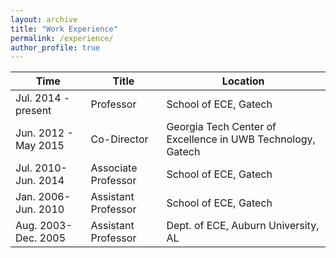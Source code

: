 ```yaml
---
layout: archive
title: "Work Experience"
permalink: /experience/
author_profile: true
---
```


 Time               | Title     | Location
------------------- | ----------|----------------------
Jul. 2014 - present | Professor | School of ECE, Gatech
Jun. 2012 - May 2015| Co-Director | Georgia Tech Center of Excellence in UWB Technology, Gatech
Jul. 2010-Jun. 2014 | Associate Professor |School of ECE, Gatech
Jan. 2006-Jun. 2010 | Assistant Professor |School of ECE, Gatech
Aug. 2003-Dec. 2005 | Assistant Professor | Dept. of ECE,  Auburn University, AL

